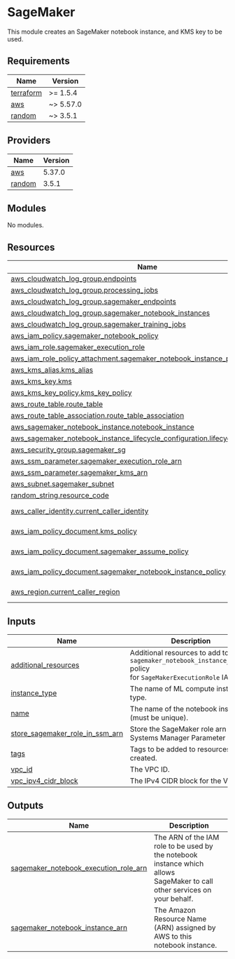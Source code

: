 # SageMaker

This module creates an SageMaker notebook instance, and KMS key to be used.

<!-- BEGINNING OF PRE-COMMIT-TERRAFORM DOCS HOOK --->
## Requirements

| Name | Version |
|------|---------|
| <a name="requirement_terraform"></a> [terraform](#requirement\_terraform) | >= 1.5.4 |
| <a name="requirement_aws"></a> [aws](#requirement\_aws) | ~> 5.57.0 |
| <a name="requirement_random"></a> [random](#requirement\_random) | ~> 3.5.1 |

## Providers

| Name | Version |
|------|---------|
| <a name="provider_aws"></a> [aws](#provider\_aws) | 5.37.0 |
| <a name="provider_random"></a> [random](#provider\_random) | 3.5.1 |

## Modules

No modules.

## Resources

| Name | Type |
|------|------|
| [aws_cloudwatch_log_group.endpoints](https://registry.terraform.io/providers/hashicorp/aws/latest/docs/resources/cloudwatch_log_group) | resource |
| [aws_cloudwatch_log_group.processing_jobs](https://registry.terraform.io/providers/hashicorp/aws/latest/docs/resources/cloudwatch_log_group) | resource |
| [aws_cloudwatch_log_group.sagemaker_endpoints](https://registry.terraform.io/providers/hashicorp/aws/latest/docs/resources/cloudwatch_log_group) | resource |
| [aws_cloudwatch_log_group.sagemaker_notebook_instances](https://registry.terraform.io/providers/hashicorp/aws/latest/docs/resources/cloudwatch_log_group) | resource |
| [aws_cloudwatch_log_group.sagemaker_training_jobs](https://registry.terraform.io/providers/hashicorp/aws/latest/docs/resources/cloudwatch_log_group) | resource |
| [aws_iam_policy.sagemaker_notebook_policy](https://registry.terraform.io/providers/hashicorp/aws/latest/docs/resources/iam_policy) | resource |
| [aws_iam_role.sagemaker_execution_role](https://registry.terraform.io/providers/hashicorp/aws/latest/docs/resources/iam_role) | resource |
| [aws_iam_role_policy_attachment.sagemaker_notebook_instance_policy](https://registry.terraform.io/providers/hashicorp/aws/latest/docs/resources/iam_role_policy_attachment) | resource |
| [aws_kms_alias.kms_alias](https://registry.terraform.io/providers/hashicorp/aws/latest/docs/resources/kms_alias) | resource |
| [aws_kms_key.kms](https://registry.terraform.io/providers/hashicorp/aws/latest/docs/resources/kms_key) | resource |
| [aws_kms_key_policy.kms_key_policy](https://registry.terraform.io/providers/hashicorp/aws/latest/docs/resources/kms_key_policy) | resource |
| [aws_route_table.route_table](https://registry.terraform.io/providers/hashicorp/aws/latest/docs/resources/route_table) | resource |
| [aws_route_table_association.route_table_association](https://registry.terraform.io/providers/hashicorp/aws/latest/docs/resources/route_table_association) | resource |
| [aws_sagemaker_notebook_instance.notebook_instance](https://registry.terraform.io/providers/hashicorp/aws/latest/docs/resources/sagemaker_notebook_instance) | resource |
| [aws_sagemaker_notebook_instance_lifecycle_configuration.lifecycle_configuration](https://registry.terraform.io/providers/hashicorp/aws/latest/docs/resources/sagemaker_notebook_instance_lifecycle_configuration) | resource |
| [aws_security_group.sagemaker_sg](https://registry.terraform.io/providers/hashicorp/aws/latest/docs/resources/security_group) | resource |
| [aws_ssm_parameter.sagemaker_execution_role_arn](https://registry.terraform.io/providers/hashicorp/aws/latest/docs/resources/ssm_parameter) | resource |
| [aws_ssm_parameter.sagemaker_kms_arn](https://registry.terraform.io/providers/hashicorp/aws/latest/docs/resources/ssm_parameter) | resource |
| [aws_subnet.sagemaker_subnet](https://registry.terraform.io/providers/hashicorp/aws/latest/docs/resources/subnet) | resource |
| [random_string.resource_code](https://registry.terraform.io/providers/hashicorp/random/latest/docs/resources/string) | resource |
| [aws_caller_identity.current_caller_identity](https://registry.terraform.io/providers/hashicorp/aws/latest/docs/data-sources/caller_identity) | data source |
| [aws_iam_policy_document.kms_policy](https://registry.terraform.io/providers/hashicorp/aws/latest/docs/data-sources/iam_policy_document) | data source |
| [aws_iam_policy_document.sagemaker_assume_policy](https://registry.terraform.io/providers/hashicorp/aws/latest/docs/data-sources/iam_policy_document) | data source |
| [aws_iam_policy_document.sagemaker_notebook_instance_policy](https://registry.terraform.io/providers/hashicorp/aws/latest/docs/data-sources/iam_policy_document) | data source |
| [aws_region.current_caller_region](https://registry.terraform.io/providers/hashicorp/aws/latest/docs/data-sources/region) | data source |

## Inputs

| Name | Description | Type | Default | Required |
|------|-------------|------|---------|:--------:|
| <a name="input_additional_resources"></a> [additional\_resources](#input\_additional\_resources) | Additional resources to add to the `sagemaker_notebook_instance_policy` policy<br>for `SageMakerExecutionRole` IAM role. | `list(string)` | `[]` | no |
| <a name="input_instance_type"></a> [instance\_type](#input\_instance\_type) | The name of ML compute instance type. | `string` | `"ml.t3.medium"` | no |
| <a name="input_name"></a> [name](#input\_name) | The name of the notebook instance (must be unique). | `string` | n/a | yes |
| <a name="input_store_sagemaker_role_in_ssm_arn"></a> [store\_sagemaker\_role\_in\_ssm\_arn](#input\_store\_sagemaker\_role\_in\_ssm\_arn) | Store the SageMaker role arn in Systems Manager Parameter Store. | `bool` | `false` | no |
| <a name="input_tags"></a> [tags](#input\_tags) | Tags to be added to resources created. | `map(string)` | `{}` | no |
| <a name="input_vpc_id"></a> [vpc\_id](#input\_vpc\_id) | The VPC ID. | `string` | n/a | yes |
| <a name="input_vpc_ipv4_cidr_block"></a> [vpc\_ipv4\_cidr\_block](#input\_vpc\_ipv4\_cidr\_block) | The IPv4 CIDR block for the VPC. | `string` | n/a | yes |

## Outputs

| Name | Description |
|------|-------------|
| <a name="output_sagemaker_notebook_execution_role_arn"></a> [sagemaker\_notebook\_execution\_role\_arn](#output\_sagemaker\_notebook\_execution\_role\_arn) | The ARN of the IAM role to be used by the notebook instance which allows <br>SageMaker to call other services on your behalf. |
| <a name="output_sagemaker_notebook_instance_arn"></a> [sagemaker\_notebook\_instance\_arn](#output\_sagemaker\_notebook\_instance\_arn) | The Amazon Resource Name (ARN) assigned by AWS to this notebook instance. |
<!-- END OF PRE-COMMIT-TERRAFORM DOCS HOOK --->